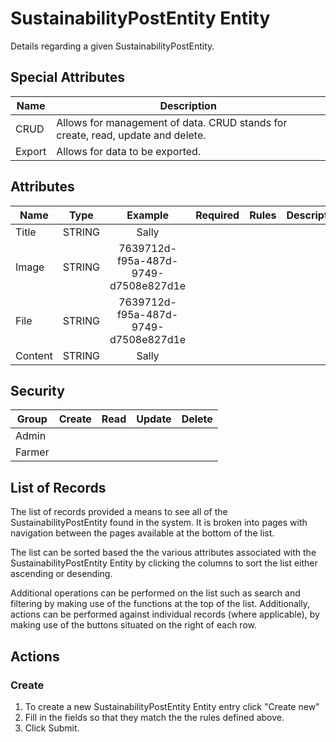 # SustainabilityPostEntity Entity

Details regarding a given SustainabilityPostEntity.

## Special Attributes

| Name   | Description                                                                     |
| ------ | ------------------------------------------------------------------------------- |
| CRUD   | Allows for management of data. CRUD stands for create, read, update and delete. |
| Export | Allows for data to be exported.                                                 |

## Attributes

| Name    |  Type  |               Example                |        Required         | Rules     | Description |
| ------- | :----: | :----------------------------------: | :---------------------: | --------- | ----------- |
| Title   | STRING |                Sally                 | <i class="fa fa-times"> | <ul></ul> |             |
| Image   | STRING | 7639712d-f95a-487d-9749-d7508e827d1e | <i class="fa fa-times"> | <ul></ul> |             |
| File    | STRING | 7639712d-f95a-487d-9749-d7508e827d1e | <i class="fa fa-times"> | <ul></ul> |             |
| Content | STRING |                Sally                 | <i class="fa fa-times"> | <ul></ul> |             |

## Security

| Group  |         Create          |          Read           |         Update          |         Delete          |
| ------ | :---------------------: | :---------------------: | :---------------------: | :---------------------: |
| Admin  | <i class="fa fa-check"> | <i class="fa fa-check"> | <i class="fa fa-check"> | <i class="fa fa-check"> |
| Farmer | <i class="fa fa-times"> | <i class="fa fa-check"> | <i class="fa fa-times"> | <i class="fa fa-times"> |

## List of Records

The list of records provided a means to see all of the SustainabilityPostEntity found in the system. It is broken into pages with navigation between the pages available at the bottom of the list.

The list can be sorted based the the various attributes associated with the SustainabilityPostEntity Entity by clicking the columns to sort the list either ascending or desending.

Additional operations can be performed on the list such as search and filtering by making use of the functions at the top of the list. Additionally, actions can be performed against individual records (where applicable),
by making use of the buttons situated on the right of each row.

## Actions

### Create

1. To create a new SustainabilityPostEntity Entity entry click "Create new"
2. Fill in the fields so that they match the the rules defined above.
3. Click Submit.
